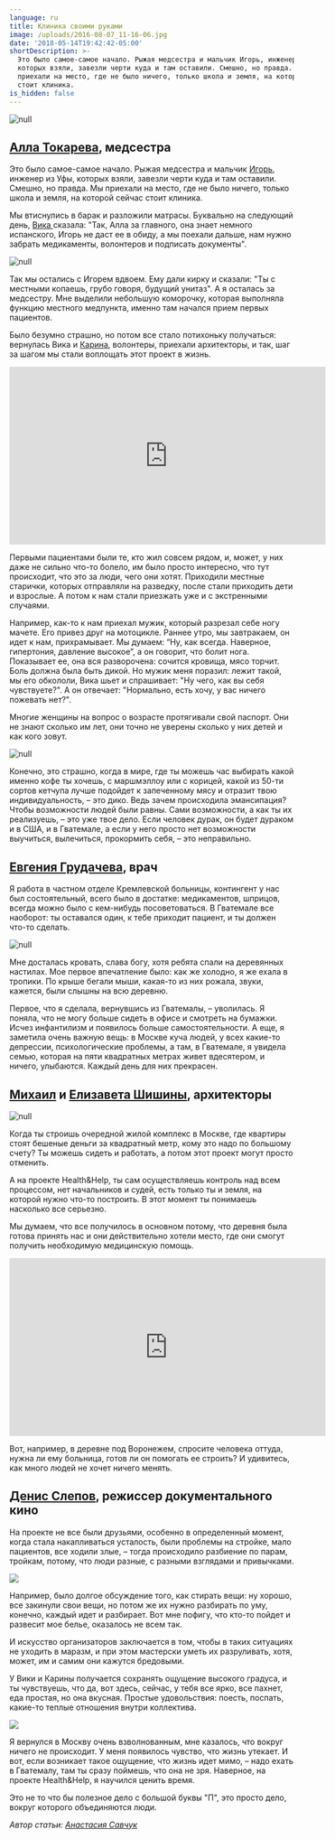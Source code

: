 ```yaml
---
language: ru
title: Клиника своими руками
image: /uploads/2016-08-07_11-16-06.jpg
date: '2018-05-14T19:42:42-05:00'
shortDescription: >-
  Это было самое-самое начало. Рыжая медсестра и мальчик Игорь, инженер из Уфы,
  которых взяли, завезли черти куда и там оставили. Смешно, но правда. Мы
  приехали на место, где не было ничего, только школа и земля, на которой сейчас
  стоит клиника.
is_hidden: false
---
```

![null](/uploads/2016-08-07_11-16-06.jpg)

## [Алла Токарева](https://vk.com/id2064116), медсестра

Это было самое-самое начало. Рыжая медсестра и мальчик [Игорь](https://vk.com/ropepark_tb), инженер из Уфы, которых взяли, завезли черти куда и там оставили. Смешно, но правда. Мы приехали на место, где не было ничего, только школа и земля, на которой сейчас стоит клиника.

Мы втиснулись в барак и разложили матрасы. Буквально на следующий день, [Вика ](https://vk.com/vik.valikova)сказала: "Так, Алла за главного, она знает немного испанского, Игорь не даст ее в обиду, а мы поехали дальше, нам нужно забрать медикаменты, волонтеров и подписать документы".

![null](/uploads/img_2193-fb.jpg)

Так мы остались с Игорем вдвоем. Ему дали кирку и сказали: "Ты с местными копаешь, грубо говоря, будущий унитаз". А я осталась за медсестру. Мне выделили небольшую коморочку, которая выполняла функцию местного медпункта, именно там начался прием первых пациентов.

Было безумно страшно, но потом все стало потихоньку получаться: вернулась Вика и [Карина](https://vk.com/kr.basharova), волонтеры, приехали архитекторы, и так, шаг за шагом мы стали воплощать этот проект в жизнь.

<iframe width="560" height="315" src="https://www.youtube.com/embed/6BNebfBypOs" frameborder="0" allow="autoplay; encrypted-media" allowfullscreen></iframe>

Первыми пациентами были те, кто жил совсем рядом, и, может, у них даже не сильно что-то болело, им было просто интересно, что тут происходит, что это за люди, чего они хотят. Приходили местные старички, которых отправляли на разведку, после стали приходить дети и взрослые. А потом к нам стали приезжать уже и с экстренными случаями.

Например, как-то к нам приехал мужик, который разрезал себе ногу мачете. Его привез друг на мотоцикле. Раннее утро, мы завтракаем, он идет к нам, прихрамывает. Мы думаем: “Ну, как всегда. Наверное, гипертония, давление высокое”, а он говорит, что болит нога. Показывает ее, она вся разворочена: сочится кровища, мясо торчит. Боль должна была быть дикой. Но мужик меня поразил: лежит такой, мы его обкололи, Вика шьет и спрашивает: "Ну чего, как вы себя чувствуете?". А он отвечает: "Нормально, есть хочу, у вас ничего пожевать нет?".

Многие женщины на вопрос о возрасте протягивали свой паспорт. Они не знают сколько им лет, они точно не уверены сколько у них детей и как кого зовут.

![null](/uploads/_aws1167.jpg)

Конечно, это страшно, когда в мире, где ты можешь час выбирать какой именно кофе ты хочешь, с маршмэллоу или с корицей, какой из 50-ти сортов кетчупа лучше подойдет к запеченному мясу и отразит твою индивидуальность, – это дико. Ведь зачем происходила эмансипация? Чтобы возможности людей были равны. Сами возможности, а как ты их реализуешь, – это уже твое дело. Если человек дурак, он будет дураком и в США, и в Гватемале, а если у него просто нет возможности выучиться, вылечиться, прокормить себя, – это неправильно.

## [Евгения Грудачева](https://vk.com/id52152), врач

Я работа в частном отделе Кремлевской больницы, контингент у нас был состоятельный, всего было в достатке: медикаментов, шприцов, всегда можно было с кем-нибудь посоветоваться. В Гватемале все наоборот: ты оставался один, к тебе приходит пациент, и ты должен что-то сделать.

![null](/uploads/_aws8056.jpg)

Мне досталась кровать, слава богу, хотя ребята спали на деревянных настилах. Мое первое впечатление было: как же холодно, я же ехала в тропики. По крыше бегали мыши, какая-то из них рожала, звуки, кажется, были слышны на всю деревню.

Первое, что я сделала, вернувшись из Гватемалы, –  уволилась. Я поняла, что не могу больше сидеть в офисе и смотреть на бумажки. Исчез инфантилизм и появилось больше самостоятельности. А еще, я заметила очень важную вещь: в Москве куча людей, у всех какие-то депрессии, психологические проблемы, а там, в Гватемале, я увидела семью, которая на пяти квадратных метрах живет вдесятером, и ничего, улыбаются. Каждый день для них прекрасен.

## [Михаил](https://vk.com/id2103608) и [Елизавета Шишины](https://vk.com/liz.shishina), архитекторы

![null](/uploads/l35a4611-fb.jpg)

Когда ты строишь очередной жилой комплекс в Москве, где квартиры стоят бешеные деньги за квадратный метр, кому это надо по большому счету? Ты можешь сидеть и работать, а потом этот проект могут просто отменить.

А на проекте Health&Help, ты сам осуществляешь контроль над всем процессом, нет начальников и судей, есть только ты и земля, на которой нужно что-то построить. В этот момент ты понимаешь насколько все серьезно.

Мы думаем, что все получилось в основном потому, что деревня была готова принять нас и они действительно хотели место, где они смогут получить необходимую медицинскую помощь.

<iframe width="560" height="315" src="https://www.youtube.com/embed/H2J5FsWwzFs" frameborder="0" allow="autoplay; encrypted-media" allowfullscreen></iframe>

Вот, например, в деревне под Воронежем, спросите человека оттуда, нужна ли ему больница, готов ли он помогать ее строить? И удивитесь, как много людей не хочет ничего менять.

## [Денис Слепов](https://vk.com/id4158503), режиссер документального кино

На проекте не все были друзьями, особенно в определенный момент, когда стала накапливаться усталость, были проблемы на стройке, мало пациентов, все ходили злые, – тогда происходило разбиение по парам, тройкам, потому, что люди разные, с разными взглядами и привычками.

![](/uploads/l35a3748-fb.jpg)

Например, было долгое обсуждение того, как стирать вещи: ну хорошо, все закинули свои вещи, но потом же их нужно разбирать по уму, конечно, каждый идет и разбирает. Вот мне пофигу, что кто-то пойдет и развесит мое белье, оказалось не всем так.


И искусство организаторов заключается в том, чтобы в таких ситуациях не уходить в маразм, и при этом мастерски уметь их разруливать, хотя, может, им и самим они кажутся бредовыми.

У Вики и Карины получается сохранять ощущение высокого градуса, и ты чувствуешь, что да, вот здесь, сейчас, у тебя все ярко, все пахнет, еда простая, но она вкусная. Простые удовольствия: поесть, поспать, какие-то теплые отношения внутри коллектива.

![](/uploads/0q4a7815.jpg)

Я вернулся в Москву очень взволнованным, мне казалось, что вокруг ничего не происходит. У меня появилось чувство, что жизнь утекает. И вот, если возникает такое ощущение, что жизнь идет мимо, – надо ехать в Гватемалу, там ты сразу поймешь, что она не зря. Наверное, на проекте Health&Help, я научился ценить время.

Это не то что бы полезное дело с большой буквы "П", это просто дело, вокруг которого объединяются люди.

_Автор статьи:_ [_Анастасия Савчук_](https://vk.com/id11747153)
